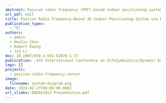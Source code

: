 ```yaml
---
abstract: Passive radio frequency (PRF)-based indoor positioning systems (IPS) have attracted researchers’ attention due to their low price, easy and customizable configuration, and non-invasive design. This paper proposes a PRF-based three-dimensional (3D) indoor positioning system (PIPS), which is able to use signals of opportunity (SoOP) for positioning and also capture a scenario signature. PIPS passively monitors SoOPs containing scenario signatures through a single receiver. Moreover, PIPS leverages the Dynamic Data Driven Applications System (DDDAS) framework to devise and customize the sampling frequency, enabling the system to use the most impacted frequency band as the rated frequency band. Various regression methods within three ensemble learning strategies are used to train and predict the receiver position. The PRF spectrum of 60 positions is collected in the experimental scenario, and three criteria are applied to evaluate the performance of PIPS. Experimental results show that the proposed PIPS possesses the advantages of high accuracy, configurability, and robustness.
url_pdf: null
title: Passive Radio Frequency-Based 3D Indoor Positioning System via Ensemble Learning
publication_types:
  - "5"
authors:
  - admin
  - Houlin Chen
  - Robert Ewing
  - Jia Li
doi: 10.1007/978-3-031-52670-1_17
publication: _4th International Conference on InfoSymbiotics/Dynamic Data Driven Applications Systems (DDDAS)_
tags: []
projects:
  - passive-radio-frequency-sensor
image:
  filename: system-diagram.png
date: 2024-02-27T00:00:00.000Z
url_slides: DDDAS2022 Presentation.pdf
---
```


